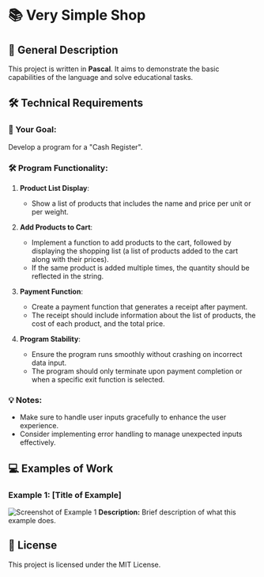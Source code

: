 # 📚 Very Simple Shop

## 🌟 General Description
This project is written in **Pascal**. It aims to demonstrate the basic capabilities of the language and solve educational tasks.


## 🛠️ Technical Requirements
### 🎯 Your Goal:
Develop a program for a "Cash Register".

### 🛠️ Program Functionality:

1. **Product List Display**:
   - Show a list of products that includes the name and price per unit or per weight. 

2. **Add Products to Cart**:
   - Implement a function to add products to the cart, followed by displaying the shopping list (a list of products added to the cart along with their prices).
   - If the same product is added multiple times, the quantity should be reflected in the string.

3. **Payment Function**:
   - Create a payment function that generates a receipt after payment.
   - The receipt should include information about the list of products, the cost of each product, and the total price.

4. **Program Stability**:
   - Ensure the program runs smoothly without crashing on incorrect data input.
   - The program should only terminate upon payment completion or when a specific exit function is selected. 

### 💡 Notes:
- Make sure to handle user inputs gracefully to enhance the user experience.
- Consider implementing error handling to manage unexpected inputs effectively.


## 💻 Examples of Work
### Example 1: [Title of Example]
![Screenshot of Example 1](link_to_screenshot_1.png)
**Description:** Brief description of what this example does.


## 📅 License
This project is licensed under the MIT License.
